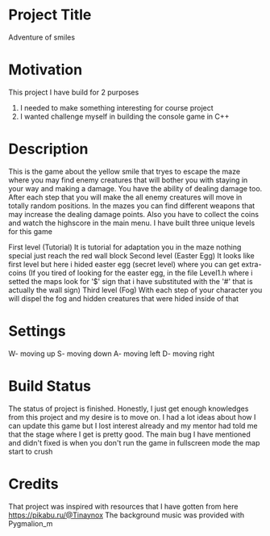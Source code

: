 # Project Title
 
Adventure of smiles

# Motivation

This project I have build for 2 purposes
1. I needed to make something interesting for course project
2. I wanted challenge myself in building the console game in C++

# Description

This is the game about the yellow smile that tryes to escape the maze where you may find enemy creatures that will bother you with staying in your way and making a damage. You have the ability of dealing damage too. After each step that you will make the all enemy creatures will move in totally random positions. In the mazes you can find different weapons that may increase the dealing damage points. Also you have to collect the coins and watch the highscore in the main menu. I have built three unique levels for this game

First level (Tutorial)
It is tutorial for adaptation you in the maze nothing special just reach the red wall block
Second level (Easter Egg)
It looks like first level but here i hided easter egg (secret level) where you can get extra-coins
(If you tired of looking for the easter egg, in the file Level1.h where i setted the maps look for '$' sign that i have substituted with the '#' that is actually the wall sign)
Third level (Fog)
With each step of your character you will dispel the fog and hidden creatures that were hided inside of that 

# Settings

W- moving up
S- moving down
A- moving left
D- moving right

# Build Status

The status of project is finished. Honestly, I just get enough knowledges from this project and my desire is to move on. I had a lot ideas about how I can update this game but I lost interest already and my mentor had told me that the stage where I get is pretty good. 
The main bug I have mentioned and didn't fixed is when you don't run the game in fullscreen mode the map start to crush 

# Credits

That project was inspired with resources that I have gotten from here 
https://pikabu.ru/@Tinaynox
The background music was provided with Pygmalion_m